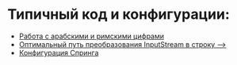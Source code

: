 # Типичный код и конфигурации:

+ [Работа с арабскими и римскими цифрами](arabicAndRoman.md)
+ [Оптимальный путь преобразования InputStream в строку -->](https://habr.com/ru/company/luxoft/blog/278233/)
+ [Конфигурация Спринга](#spring.md)
